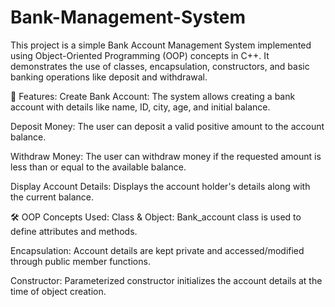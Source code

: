 # Bank-Management-System

This project is a simple Bank Account Management System implemented using Object-Oriented Programming (OOP) concepts in C++. It demonstrates the use of classes, encapsulation, constructors, and basic banking operations like deposit and withdrawal.

🚀 Features:
Create Bank Account:
The system allows creating a bank account with details like name, ID, city, age, and initial balance.

Deposit Money:
The user can deposit a valid positive amount to the account balance.

Withdraw Money:
The user can withdraw money if the requested amount is less than or equal to the available balance.

Display Account Details:
Displays the account holder's details along with the current balance.

🛠️ OOP Concepts Used:
Class & Object:
Bank_account class is used to define attributes and methods.

Encapsulation:
Account details are kept private and accessed/modified through public member functions.

Constructor:
Parameterized constructor initializes the account details at the time of object creation.
